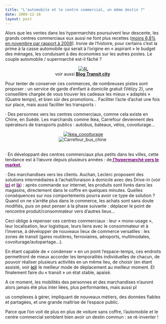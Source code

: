 ```yaml
---
title: "L’automobile et le centre commercial, un même destin ?"
date: 2009-12-16
layout: post
---
```


<p class="MsoNormal"><span>Alors que les ventes dans les hypermarchés poursuivent leur descente, les grands centres commerciaux eux aussi ne font plus recettes (<a href="http://www.lemonde.fr/economie/article/2009/12/14/face-a-un-certain-essoufflement-le-modele-du-centre-commercial-tente-de-se-reinventer_1280306_3234.html">moins 6,8% en novembre par rapport à 2008</a>). Ironie de l’histoire, pour certains c’est la prime à la casse automobile qui serait à l’origine en « aspirant » le budget des ménages, les conduisant à des économies sur les autres postes. Le couple automobile / supermarché est-il fâché ?</span></p> <p class="MsoNormal"><span></span></p> <p align="center" class="MsoNormal"><span><a href="/wp-content/uploads/sites/6/old/6a0120a66d2ad4970b0128765a3e74970c-pi.jpg"><img alt="4L" border="0" class="asset asset-image at-xid-6a0120a66d2ad4970b0128765a3e74970c " src="/wp-content/uploads/sites/6/old/6a0120a66d2ad4970b0128765a3e74970c-800wi.jpg" title="4L" /></a> <br />voir aussi <a href="http://transit-city.blogspot.com/" target="_blank"><strong>Blog Transit city</strong></a> </span></p> <p align="center" class="MsoNormal"><span></span></p> <p class="MsoNormal"><span></span></p>   <!--more-->  <p class="MsoNormal"><span>Pour tenter de conserver ces commerces, de nombreuses pistes sont proposer : un service de garde d’enfant à domicile gratuit (Vélizy 2), une conseillère chargée de vous trouver les cadeaux les mieux « adaptés » (Quatre temps), et bien sûr des promotions… Faciliter l’acte d’achat une fois sur place, mais aussi faciliter les transports : </span></p> <p class="MsoNormal"><span><span>·<span> </span></span></span><span dir="ltr"><span>Des personnes vers les centres commerciaux, comme cela existe en Chine, en Suède. Les marchands comme Ikea, Carrefour deviennent des opérateurs de transports publics : autobus, bateaux, vélos, covoiturage…</span></span></p> <p align="center" class="MsoNormal"><span dir="ltr"><span><a href="/wp-content/uploads/sites/6/old/6a0120a66d2ad4970b0120a7574834970b-pi.png" rel="lightbox"><img alt="Ikea_covoiturage" border="0" class="asset asset-image at-xid-6a0120a66d2ad4970b0120a7574834970b " src="/wp-content/uploads/sites/6/old/6a0120a66d2ad4970b0120a7574834970b-120pi.png" title="Ikea_covoiturage" /></a> <br /><img alt="Carrefour_bus_chine" border="0" class="asset asset-image at-xid-6a0120a66d2ad4970b0120a75746cb970b " src="/wp-content/uploads/sites/6/old/6a0120a66d2ad4970b0120a75746cb970b-120pi.jpg" title="Carrefour_bus_chine" /> <br />  <br /></span></span></p> <p class="MsoNormal"><span><span>·<span> </span></span></span><span dir="ltr"><span>En développant des centres commerciaux plus petits dans les villes, cette tendance est à l’œuvre depuis plusieurs années : de<strong><span style="text-decoration: underline"><a href="http://www.signaux-faibles.fr/"><font color="#800080"> l’hypermarché vers le market</font></a></span></strong>,</span></span></p> <p class="MsoNormal"><span dir="ltr"><span></span></span></p> <p class="MsoNormal"><span><span>·<span> </span></span></span><span dir="ltr"><span>Des marchandises vers les clients. Auchan, Leclerc proposent des solutions intermédiaires à l’achat/livraison à domicile avec des Drive-in (voir <strong><span style="text-decoration: underline"><a href="http://www.auchandrive.fr/"><font color="#800080">ici</font></a></span></strong> et <strong><span style="text-decoration: underline"><a href="http://www.expressdrive.fr/"><font color="#800080">là</font></a></span></strong>) : après commande sur internet, les produits sont livrés dans les magasins, directement dans le coffre en quelques minutes. Quelles conséquences sur nos comportements pourra avoir ce type de solution ? Quand on ne s’arrête plus dans le commerce, les achats sont sans doute modifiés, puis on peut penser à la phase suivante : déplacer le point de rencontre produit/consommateur vers d’autres lieux...</span></span></p> <p class="MsoNormal"><strong><span></span></strong></p> <p class="MsoNormal"><span>Ceci oblige à repenser ces centres commerciaux : leur « mono-usage », leur localisation, leur logistique, leurs liens avec le consommateur et à l’inverse, à développer de nouveaux lieux de commerce versatiles : les zones de transit (gares routières, ferroviaires, aéroports, multimodales, covoiturage/autopartage…). </span></p> <p class="MsoNormal"><span></span></p> <p class="MsoNormal"><span>En étant capable de « condenser » en un point l’espace-temps, ces endroits permettront de mieux accorder les temporalités individuelles de chacun, de pouvoir réaliser plusieurs activités en un même lieu, de choisir (en étant assisté, voir <strong><span style="text-decoration: underline"><a href="http://www.typepad.com/site/blogs/6a0120a66d2ad4970b0128756e7ed4970c/post/6a0120a66d2ad4970b012875a85d74970c/edit">ici</a></span></strong>) le meilleur mode de déplacement au meilleur moment. Et finalement faire du « transit » un état stable, apaisé.</span></p> <p class="MsoNormal"><span></span></p> <p class="MsoNormal"><span>A ce moment, les mobilités des personnes et des marchandises n’auront alors jamais été plus inter liées, plus performantes, mais aussi pl
us complexes à gérer, impliquant de nouveaux métiers, des données fiables et partagées, et une grande maîtrise de l’espace public.</span></p> <p class="MsoNormal"><span></span></p> <p class="MsoNormal"><span>Parce que l’on voit de plus en plus de voiture sans coffre, l’automobile et le centre commercial semblent bien avoir un destin commun : se ré-inventer !</span></p>